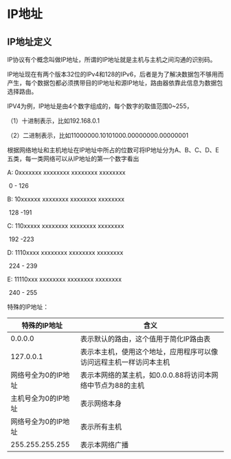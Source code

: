 
# IP地址

## IP地址定义

IP协议有个概念叫做IP地址，所谓的IP地址就是主机与主机之间沟通的识别码。

IP地址现在有两个版本32位的IPv4和128的IPv6，后者是为了解决数据包不够用而产生，每个数据包都必须携带目的IP地址和源IP地址，路由器依靠此信息为数据包选择路由。

IPV4为例，IP地址是由4个数字组成的，每个数字的取值范围0~255，

（1）十进制表示，比如192.168.0.1

（2）二进制表示，比如11000000.10101000.00000000.00000001

根据网络地址和主机地址在IP地址中所占的位数可将IP地址分为A、B、C、D、E五类，每一类网络可以从IP地址的第一个数字看出

A: 0xxxxxxx  xxxxxxxx  xxxxxxxx  xxxxxxxx

​     0  -   126

B: 10xxxxxx  xxxxxxxx  xxxxxxxx  xxxxxxxx

​     128 -191

C: 110xxxxx  xxxxxxxx  xxxxxxxx  xxxxxxxx

​     192  -223

D: 1110xxxx  xxxxxxxx  xxxxxxxx  xxxxxxxx

​     224 - 239

E: 11110xxx  xxxxxxxx  xxxxxxxx  xxxxxxxx

​     240 - 255



特殊的IP地址：

| 特殊的IP地址        | 含义                                                         |
| ------------------- | ------------------------------------------------------------ |
| 0.0.0.0             | 表示默认的路由，这个值用于简化IP路由表                       |
| 127.0.0.1           | 表示本主机，使用这个地址，应用程序可以像访问远程主机一样访问本主机 |
| 网络号全为0的IP地址 | 表示本网络的某主机，如0.0.0.88将访问本网络中节点为88的主机   |
| 主机号全为0的IP地址 | 表示网络本身                                                 |
| 网络号全为0的IP地址 | 表示所有主机                                                 |
| 255.255.255.255     | 表示本网络广播                                               |

























